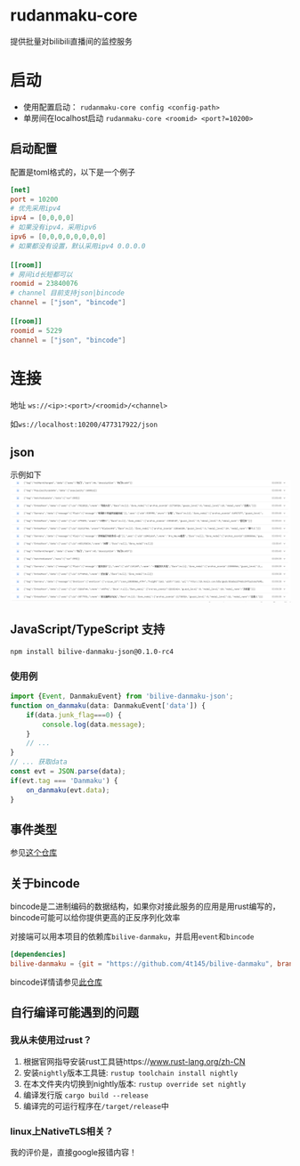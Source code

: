# rudanmaku-core
提供批量对bilibili直播间的监控服务
# 启动
- 使用配置启动： `rudanmaku-core config <config-path>`
- 单房间在localhost启动 `rudanmaku-core <roomid> <port?=10200>`
## 启动配置
配置是toml格式的，以下是一个例子
```toml
[net]
port = 10200
# 优先采用ipv4
ipv4 = [0,0,0,0]
# 如果没有ipv4，采用ipv6
ipv6 = [0,0,0,0,0,0,0,0]
# 如果都没有设置，默认采用ipv4 0.0.0.0

[[room]]
# 房间id长短都可以
roomid = 23840076
# channel 目前支持json|bincode
channel = ["json", "bincode"]

[[room]]
roomid = 5229
channel = ["json", "bincode"]
```


# 连接
地址 `ws://<ip>:<port>/<roomid>/<channel>`

如`ws://localhost:10200/477317922/json`
## json
示例如下
![json示例](./.readme/example.png)
## JavaScript/TypeScript 支持
```bash
npm install bilive-danmaku-json@0.1.0-rc4
```
### 使用例
```TypeScript
import {Event, DanmakuEvent} from 'bilive-danmaku-json';
function on_danmaku(data: DanmakuEvent['data']) {
    if(data.junk_flag===0) {
        console.log(data.message);
    }
    // ...
}
// ... 获取data
const evt = JSON.parse(data);
if(evt.tag === 'Danmaku') {
    on_danmaku(evt.data);
}
```
## 事件类型
参见[这个仓库](https://github.com/4t145/bilive-danmaku)

## 关于bincode
bincode是二进制编码的数据结构，如果你对接此服务的应用是用rust编写的，bincode可能可以给你提供更高的正反序列化效率

对接端可以用本项目的依赖库`bilive-danmaku`，并启用`event`和`bincode`
```toml
[dependencies]
bilive-danmaku = {git = "https://github.com/4t145/bilive-danmaku", branch = "ver-0.1.0"， features = ["event", "bincode"]}
```
bincode详情请参见[此仓库](https://github.com/bincode-org/bincode)

## 自行编译可能遇到的问题
### 我从未使用过rust？
1. 根据官网指导安装rust工具链https://www.rust-lang.org/zh-CN
2. 安装`nightly`版本工具链: `rustup toolchain install nightly`
3. 在本文件夹内切换到nightly版本: `rustup override set nightly`
4. 编译发行版 `cargo build --release`
5. 编译完的可运行程序在`/target/release`中
### linux上NativeTLS相关？
我的评价是，直接google报错内容！
